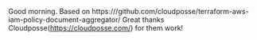 Good morning.
Based on https:///github.com/cloudposse/terraform-aws-iam-policy-document-aggregator/
Great thanks Cloudposse(https://cloudposse.com/) for them work!
